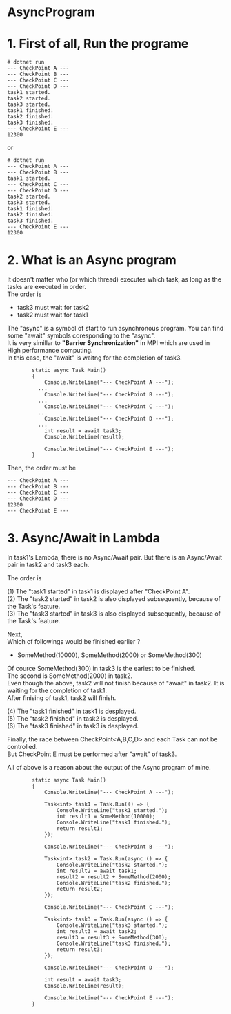 # AsyncProgram

# 1. First of all, Run the programe
```
# dotnet run
--- CheckPoint A ---
--- CheckPoint B ---
--- CheckPoint C ---
--- CheckPoint D ---
task1 started.
task2 started.
task3 started.
task1 finished.
task2 finished.
task3 finished.
--- CheckPoint E ---
12300
```
or
```
# dotnet run
--- CheckPoint A ---
--- CheckPoint B ---
task1 started.
--- CheckPoint C ---
--- CheckPoint D ---
task2 started.
task3 started.
task1 finished.
task2 finished.
task3 finished.
--- CheckPoint E ---
12300
```

# 2. What is an Async program
It doesn't matter who (or which thread) executes which task, as long as the tasks are executed in order.<br>
The order is <br>
- task3 must wait for task2
- task2 must wait for task1

The "async" is a symbol of start to run asynchronous program. You can find some "await" symbols coresponding to the "async".<br>
It is very simillar to **"Barrier Synchronization"** in MPI which are used in High performance computing.<br>
In this case, the "await" is waitng for the completion of task3.

```
        static async Task Main()
        {
            Console.WriteLine("--- CheckPoint A ---");
          ...
            Console.WriteLine("--- CheckPoint B ---");
          ...
            Console.WriteLine("--- CheckPoint C ---");
          ...
            Console.WriteLine("--- CheckPoint D ---");
          ...
            int result = await task3;
            Console.WriteLine(result);
            
            Console.WriteLine("--- CheckPoint E ---");
        }
```

Then, the order must be
```
--- CheckPoint A ---
--- CheckPoint B ---
--- CheckPoint C ---
--- CheckPoint D ---
12300
--- CheckPoint E ---
```

# 3. Async/Await in Lambda
In task1's Lambda, there is no Async/Await pair. But there is an Async/Await pair in task2 and task3 each. <br>

The order is <br>

(1) The "task1 started" in task1 is displayed after "CheckPoint A".<br>
(2) The "task2 started" in task2 is also displayed subsequently, because of the Task's feature.<br>
(3) The "task3 started" in task3 is also displayed subsequently, because of the Task's feature.<br>

Next,<br>
Which of followings would be finished earlier ? <br>
- SomeMethod(10000), SomeMethod(2000) or SomeMethod(300) <br>

Of cource SomeMethod(300) in task3 is the eariest to be finished. <br>
The second is SomeMethod(2000) in task2.<br>
Even though the above, task2 will not finish because of "await" in task2. It is waiting for the completion of task1. <br>
After finising of task1, task2 will finish.<br>

(4) The "task1 finished" in task1 is desplayed.<br>
(5) The "task2 finished" in task2 is desplayed.<br>
(6) The "task3 finished" in task3 is desplayed.<br>


Finally, the race between CheckPoint<A,B,C,D> and each Task can not be controlled.<br>
But CheckPoint E must be performed after "await" of task3.

All of above is a reason about the output of the Async program of mine.

```
        static async Task Main()
        {
            Console.WriteLine("--- CheckPoint A ---");

            Task<int> task1 = Task.Run(() => {
                Console.WriteLine("task1 started.");
                int result1 = SomeMethod(10000);
                Console.WriteLine("task1 finished.");
                return result1;
            });

            Console.WriteLine("--- CheckPoint B ---");

            Task<int> task2 = Task.Run(async () => {
                Console.WriteLine("task2 started.");
                int result2 = await task1;
                result2 = result2 + SomeMethod(2000);
                Console.WriteLine("task2 finished.");
                return result2;
            });

            Console.WriteLine("--- CheckPoint C ---");

            Task<int> task3 = Task.Run(async () => {
                Console.WriteLine("task3 started.");
                int result3 = await task2;
                result3 = result3 + SomeMethod(300);
                Console.WriteLine("task3 finished.");
                return result3;
            });

            Console.WriteLine("--- CheckPoint D ---");

            int result = await task3;
            Console.WriteLine(result);

            Console.WriteLine("--- CheckPoint E ---");
        }
```
